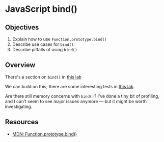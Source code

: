 # JavaScript bind()

## Objectives

1. Explain how to use `Function.prototype.bind()`
2. Describe use cases for `bind()`
3. Describe pitfalls of using `bind()`

## Overview

There's a section on `bind()` in [this lab](https://github.com/learn-co-curriculum/javascript-this-code-along)

We can build on this; there are some interesting tests in [this lab](https://github.com/learn-co-curriculum/javascript-fix-this).

Are there still memory concerns with `bind()`? I've done a tiny bit of
profiling, and I can't seem to see major issues anymore — but it might be worth
investigating.

## Resources

- [MDN: Function.prototype.bind()](https://developer.mozilla.org/en-US/docs/Web/JavaScript/Reference/Global_Objects/Function/bind)
